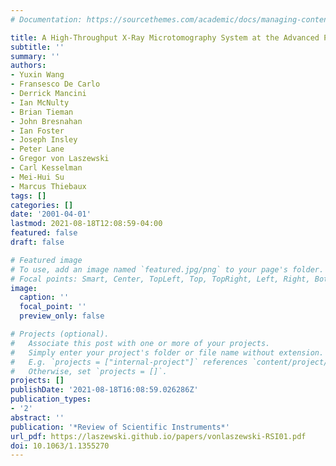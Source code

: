 ```yaml
---
# Documentation: https://sourcethemes.com/academic/docs/managing-content/

title: A High-Throughput X-Ray Microtomography System at the Advanced Photon Source
subtitle: ''
summary: ''
authors:
- Yuxin Wang
- Fransesco De Carlo
- Derrick Mancini
- Ian McNulty
- Brian Tieman
- John Bresnahan
- Ian Foster
- Joseph Insley
- Peter Lane
- Gregor von Laszewski
- Carl Kesselman
- Mei-Hui Su
- Marcus Thiebaux
tags: []
categories: []
date: '2001-04-01'
lastmod: 2021-08-18T12:08:59-04:00
featured: false
draft: false

# Featured image
# To use, add an image named `featured.jpg/png` to your page's folder.
# Focal points: Smart, Center, TopLeft, Top, TopRight, Left, Right, BottomLeft, Bottom, BottomRight.
image:
  caption: ''
  focal_point: ''
  preview_only: false

# Projects (optional).
#   Associate this post with one or more of your projects.
#   Simply enter your project's folder or file name without extension.
#   E.g. `projects = ["internal-project"]` references `content/project/deep-learning/index.md`.
#   Otherwise, set `projects = []`.
projects: []
publishDate: '2021-08-18T16:08:59.026286Z'
publication_types:
- '2'
abstract: ''
publication: '*Review of Scientific Instruments*'
url_pdf: https://laszewski.github.io/papers/vonlaszewski-RSI01.pdf
doi: 10.1063/1.1355270
---
```

